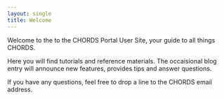 ```yaml
---
layout: single
title: Welcome
---
```


Welcome to the  to the CHORDS Portal User Site, your guide to all things CHORDS.

Here you will find tutorials and reference materials. The occaisional blog entry
will announce new features, provides tips and answer questions. 

If you have any questions, feel free to drop a line to the CHORDS email address.